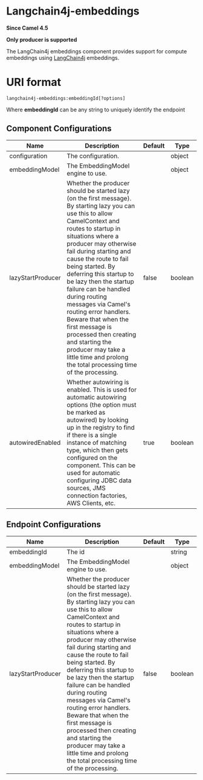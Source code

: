 # Langchain4j-embeddings

**Since Camel 4.5**

**Only producer is supported**

The LangChain4j embeddings component provides support for compute
embeddings using [LangChain4j](https://docs.langchain4j.dev/)
embeddings.

# URI format

    langchain4j-embeddings:embeddingId[?options]

Where **embeddingId** can be any string to uniquely identify the
endpoint

## Component Configurations

  
|Name|Description|Default|Type|
|---|---|---|---|
|configuration|The configuration.||object|
|embeddingModel|The EmbeddingModel engine to use.||object|
|lazyStartProducer|Whether the producer should be started lazy (on the first message). By starting lazy you can use this to allow CamelContext and routes to startup in situations where a producer may otherwise fail during starting and cause the route to fail being started. By deferring this startup to be lazy then the startup failure can be handled during routing messages via Camel's routing error handlers. Beware that when the first message is processed then creating and starting the producer may take a little time and prolong the total processing time of the processing.|false|boolean|
|autowiredEnabled|Whether autowiring is enabled. This is used for automatic autowiring options (the option must be marked as autowired) by looking up in the registry to find if there is a single instance of matching type, which then gets configured on the component. This can be used for automatic configuring JDBC data sources, JMS connection factories, AWS Clients, etc.|true|boolean|

## Endpoint Configurations

  
|Name|Description|Default|Type|
|---|---|---|---|
|embeddingId|The id||string|
|embeddingModel|The EmbeddingModel engine to use.||object|
|lazyStartProducer|Whether the producer should be started lazy (on the first message). By starting lazy you can use this to allow CamelContext and routes to startup in situations where a producer may otherwise fail during starting and cause the route to fail being started. By deferring this startup to be lazy then the startup failure can be handled during routing messages via Camel's routing error handlers. Beware that when the first message is processed then creating and starting the producer may take a little time and prolong the total processing time of the processing.|false|boolean|
